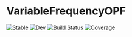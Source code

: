 # VariableFrequencyOPF

[![Stable](https://img.shields.io/badge/docs-stable-blue.svg)](https://WISPO-POP.github.io/VariableFrequencyOPF.jl/stable)
[![Dev](https://img.shields.io/badge/docs-dev-blue.svg)](https://WISPO-POP.github.io/VariableFrequencyOPF.jl/dev)
[![Build Status](https://github.com/WISPO-POP/VariableFrequencyOPF.jl/workflows/CI/badge.svg)](https://github.com/WISPO-POP/VariableFrequencyOPF.jl/actions)
[![Coverage](https://codecov.io/gh/WISPO-POP/VariableFrequencyOPF.jl/branch/master/graph/badge.svg)](https://codecov.io/gh/WISPO-POP/VariableFrequencyOPF.jl)
